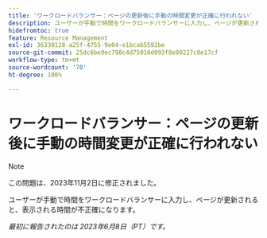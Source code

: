 ```yaml
---
title: 'ワークロードバランサー：ページの更新後に手動の時間変更が正確に行われない'
description: ユーザーが手動で時間をワークロードバランサーに入力し、ページが更新されると、表示される時間が不正確になります。
hidefromtoc: true
feature: Resource Management
exl-id: 36330128-a25f-4755-9e04-e1bcab5592be
source-git-commit: 25dc6be9ec798c4d75916d093f8e80227c0e17cf
workflow-type: tm+mt
source-wordcount: '70'
ht-degree: 100%

---
```


# ワークロードバランサー：ページの更新後に手動の時間変更が正確に行われない

>[!NOTE]
>
>この問題は、2023年11月2日に修正されました。

ユーザーが手動で時間をワークロードバランサーに入力し、ページが更新されると、表示される時間が不正確になります。

_最初に報告されたのは 2023年6月8日（PT）です。_
